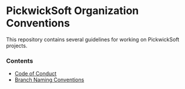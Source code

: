 # PickwickSoft Organization Conventions
This repository contains several guidelines for working on PickwickSoft projects.

### Contents
- [Code of Conduct](https://github.com/PickwickSoft/conventions/blob/main/CODE_OF_CONDUCT.md)
- [Branch Naming Conventions](https://github.com/PickwickSoft/conventions/blob/main/BRANCH_NAMING.md)
